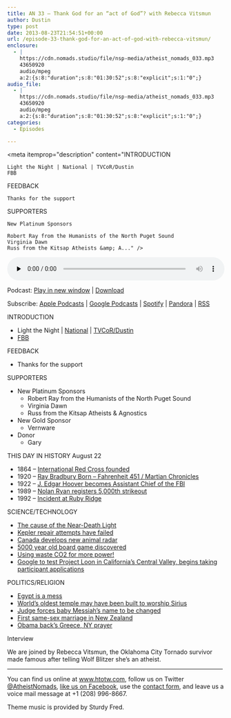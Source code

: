 ```yaml
---
title: AN 33 – Thank God for an “act of God”? with Rebecca Vitsmun
author: Dustin
type: post
date: 2013-08-23T21:54:51+00:00
url: /episode-33-thank-god-for-an-act-of-god-with-rebecca-vitsmun/
enclosure:
  - |
    https://cdn.nomads.studio/file/nsp-media/atheist_nomads_033.mp3
    43650920
    audio/mpeg
    a:2:{s:8:"duration";s:8:"01:30:52";s:8:"explicit";s:1:"0";}
audio_file:
  - |
    https://cdn.nomads.studio/file/nsp-media/atheist_nomads_033.mp3
    43650920
    audio/mpeg
    a:2:{s:8:"duration";s:8:"01:30:52";s:8:"explicit";s:1:"0";}
categories:
  - Episodes

---
```

<div itemscope itemtype="http://schema.org/AudioObject">
  <meta itemprop="name" content="Episode 33 – Thank God for an “act of God”? with Rebecca Vitsmun" />
  
  <meta itemprop="uploadDate" content="2013-08-23T15:54:51-06:00" />
  
  <meta itemprop="encodingFormat" content="audio/mpeg" />
  
  <meta itemprop="duration" content="PT1H30M52S" />
  
  <meta itemprop="description" content="INTRODUCTION

 	Light the Night | National | TVCoR/Dustin
 	FBB

FEEDBACK

 	Thanks for the support

SUPPORTERS

 	New Platinum Sponsors

 	Robert Ray from the Humanists of the North Puget Sound
 	Virginia Dawn
 	Russ from the Kitsap Atheists &amp; A..." />
  
  <meta itemprop="contentUrl" content="https://dts.podtrac.com/redirect.mp3/cdn.nomads.studio/file/nsp-media/atheist_nomads_033.mp3" />
  
  <meta itemprop="contentSize" content="41.6" />
  </p> 
  
  <div class="powerpress_player" id="powerpress_player_8288">
    <audio class="wp-audio-shortcode" id="audio-5205-32" preload="none" style="width: 100%;" controls="controls"><source type="audio/mpeg" src="https://dts.podtrac.com/redirect.mp3/cdn.nomads.studio/file/nsp-media/atheist_nomads_033.mp3?_=32" /><a href="https://dts.podtrac.com/redirect.mp3/cdn.nomads.studio/file/nsp-media/atheist_nomads_033.mp3">https://dts.podtrac.com/redirect.mp3/cdn.nomads.studio/file/nsp-media/atheist_nomads_033.mp3</a></audio>
  </div>
</div>

<p class="powerpress_links powerpress_links_mp3">
  Podcast: <a href="https://dts.podtrac.com/redirect.mp3/cdn.nomads.studio/file/nsp-media/atheist_nomads_033.mp3" class="powerpress_link_pinw" target="_blank" title="Play in new window" onclick="return powerpress_pinw('https://htotw.com/?powerpress_pinw=5205-podcast');" rel="nofollow">Play in new window</a> | <a href="https://dts.podtrac.com/redirect.mp3/cdn.nomads.studio/file/nsp-media/atheist_nomads_033.mp3" class="powerpress_link_d" title="Download" rel="nofollow" download="atheist_nomads_033.mp3">Download</a>
</p>

<p class="powerpress_links powerpress_subscribe_links">
  Subscribe: <a href="https://podcasts.apple.com/us/podcast/humanists-take-on-the-world/id530050098?mt=2&ls=1" class="powerpress_link_subscribe powerpress_link_subscribe_itunes" target="_blank" title="Subscribe on Apple Podcasts" rel="nofollow">Apple Podcasts</a> | <a href="https://www.google.com/podcasts?feed=aHR0cDovL2F0aGVpc3Rub21hZHMubGlic3luLmNvbS9yc3M%3D" class="powerpress_link_subscribe powerpress_link_subscribe_googleplay" target="_blank" title="Subscribe on Google Podcasts" rel="nofollow">Google Podcasts</a> | <a href="https://open.spotify.com/show/3LzK2xZGike6Tc1GEMtMbr?si=LieN9SNuTpq96smuaUsH8A" class="powerpress_link_subscribe powerpress_link_subscribe_spotify" target="_blank" title="Subscribe on Spotify" rel="nofollow">Spotify</a> | <a href="https://www.pandora.com/podcast/atheist-nomads/PC:10122?corr=62071012&part=ug" class="powerpress_link_subscribe powerpress_link_subscribe_pandora" target="_blank" title="Subscribe on Pandora" rel="nofollow">Pandora</a> | <a href="https://htotw.com/feed/podcast/" class="powerpress_link_subscribe powerpress_link_subscribe_rss" target="_blank" title="Subscribe via RSS" rel="nofollow">RSS</a>
</p>

INTRODUCTION

  * Light the Night | <a href="http://pages.lightthenight.org/2013/FBB" target="_blank" rel="noopener">National</a> | <a href="http://pages.lightthenight.org/oswim/Boise13/TreasureValleyCoalitionofReasonFBB" target="blank" rel="noopener">TVCoR/Dustin</a>
  * <a href="http://foundationbeyondbelief.org/" target="_blank" rel="noopener">FBB</a>

FEEDBACK

  * Thanks for the support

SUPPORTERS

  * New Platinum Sponsors 
      * Robert Ray from the Humanists of the North Puget Sound
      * Virginia Dawn
      * Russ from the Kitsap Atheists & Agnostics
  * New Gold Sponsor 
      * Vernware
  * Donor 
      * Gary

THIS DAY IN HISTORY August 22

  * 1864 &#8211; <a href="http://www.history.com/this-day-in-history/international-red-cross-founded" target="_blank" rel="noopener">International Red Cross founded</a>
  * 1920 &#8211; <a href="http://en.wikipedia.org/wiki/Ray_Bradbury" target="_blank" rel="noopener">Ray Bradbury Born &#8211; Fahrenheit 451 / Martian Chronicles</a>
  * 1922 &#8211; <a href="http://www.enotes.com/j-edgar-hoover-salem/j-edgar-hoover" target="_blank" rel="noopener">J. Edgar Hoover becomes Assistant Chief of the FBI</a>
  * 1989 &#8211; <a href="http://www.history.com/this-day-in-history/nolan-ryan-registers-5000th-strikeout" target="_blank" rel="noopener">Nolan Ryan registers 5,000th strikeout</a>
  * 1992 &#8211; <a href="http://www.history.com/this-day-in-history/incident-at-ruby-ridge" target="_blank" rel="noopener">Incident at Ruby Ridge</a>

SCIENCE/TECHNOLOGY

  * <a href="http://news.discovery.com/human/health/brain-activity-shows-basis-of-near-death-experience-130813.htm" target="_blank" rel="noopener">The cause of the Near-Death Light</a>
  * <a href="http://m.elpasoinc.com/news/wire/article_911acd20-081f-11e3-baf8-0019bb30f31a.html" target="_blank" rel="noopener">Kepler repair attempts have failed</a>
  * <a href="http://www.newscientist.com/article/mg21929304.900-radar-warns-drivers-when-theres-a-moose-on-the-loose.html?cmpid=RSS|NSNS|2012-GLOBAL|online-news" target="_blank" rel="noopener">Canada develops new animal radar</a>
  * <a href="http://www.newscientist.com/article/dn24060-ancient-pawns-pieces-from-5000yearold-board-games.html?cmpid=RSS|NSNS|2012-GLOBAL|online-news#.UhO31Rf22XU" target="_blank" rel="noopener">5000 year old board game discovered</a>
  * <a href="http://www.scientificamerican.com/article.cfm?id=waste-co2-could-be-source-of-extra-power" target="_blank" rel="noopener">Using waste CO2 for more power!</a>
  * <a href="http://www.engadget.com/2013/08/20/google-project-loon-testing-california/" target="_blank" rel="noopener">Google to test Project Loon in California&#8217;s Central Valley, begins taking participant applications</a>

POLITICS/RELIGION

  * <a href="http://www.reuters.com/article/2013/08/20/us-egypt-protests-idUSBRE97C09A20130820" target="_blank" rel="noopener">Egypt is a mess</a>
  * <a href="http://www.newscientist.com/article/mg21929303.400-worlds-oldest-temple-built-to-worship-the-dog-star.html?cmpid=RSS|NSNS|2012-GLOBAL|online-news#.UhO2dhf22XU" target="_blank" rel="noopener">World’s oldest temple may have been built to worship Sirius</a>
  * <a href="http://www.businessinsider.com/judge-changes-babys-name-from-messiah-to-martin-because-of-jesus-causes-nationwide-outcry-2013-8#ixzz2boV9YtoX" target="_blank" rel="noopener">Judge forces baby Messiah’s name to be changed</a>
  * <a href="http://www.cnn.com/2013/08/18/world/asia/new-zealand-same-sex-marriage/index.html" target="_blank" rel="noopener">First same-sex marriage in New Zealand</a>
  * <a href="http://ffrf.org/news/news-releases/item/18551-government-officials-just-%E2%80%98pray-without-ceasing%E2%80%99" target="_blank" rel="noopener">Obama back’s Greece, NY prayer</a>

Interview

We are joined by Rebecca Vitsmun, the Oklahoma City Tornado survivor made famous after telling Wolf Blitzer she’s an atheist.

<hr width="500" />

You can find us online at <a href="https://www.htotw.com/" target="_blank" rel="noopener">www.htotw.com</a>, follow us on Twitter <a href="https://htotw.com/twitter" target="_blank" rel="noopener">@AtheistNomads</a>, <a href="https://htotw.com/facebook" target="_blank" rel="noopener">like us on Facebook</a>, use the [contact form](https://htotw.com/contact), and leave us a voice mail message at +1 (208) 996-8667.

Theme music is provided by Sturdy Fred.